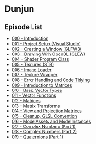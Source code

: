 Dunjun
======

Episode List
------------
* [000 - Introduction](https://youtu.be/fRUYl6_5m3o)
* [001 - Project Setup (Visual Studio)](https://youtu.be/Vzve8VOn8qA)
* [002 - Creating a Window (GLFW3)](https://youtu.be/LNxpDcRs8Zg)
* [003 - Drawing With OpenGL (GLEW)](https://youtu.be/42x_p1PeecU)
* [004 - Shader Program Class](https://youtu.be/fLSLJ66AEOU)
* [005 - Textures (STB)](https://youtu.be/eiz7ZZBtUA0)
* [006 - Image Loader](https://youtu.be/Wl0jh_CBT8w)
* [007 - Texture Wrapper](https://youtu.be/2i2jX4yb8sI)
* [008 - Error Handling and Code Tidying](https://youtu.be/jUUGEFV7rk0)
* [009 - Introduction to Matrices](https://youtu.be/imjaU0gO1vY)
* [010 - Basic Vector Types](https://youtu.be/MSHeE7kAqbA)
* [011 - Vector Functions](https://youtu.be/sX_1BSVp-ok)
* [012 - Matrices](https://youtu.be/fcHEk02Hasg)
* [013 - Matrix Transforms](https://youtu.be/WEpA4NbN-xQ)
* [014 - View and Projection Matrices](https://youtu.be/QAIbGN_oXdo)
* [015 - Cleanup, GLSL Convention](https://youtu.be/hQw7_DWjQtg)
* [016 - ModelAssets and ModelInstances](https://youtu.be/oDwALlxMa4k)
* [017 - Complex Numbers (Part 1)](https://youtu.be/NpkoqTOWn4E)
* [018 - Complex Numbers (Part 2)](https://youtu.be/Vhtw7EvLuQQ)
* [019 - Quaternions (Part 1)](https://youtu.be/7rZWS_62rXY)
